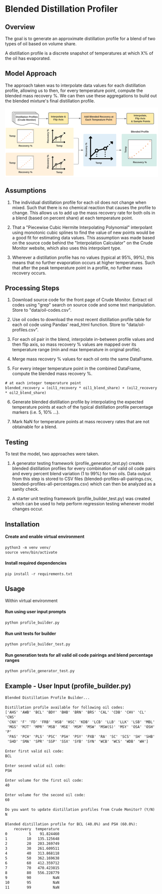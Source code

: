 # Blended Distillation Profiler

## Overview

The goal is to generate an approximate distillation profile for a blend of two types of oil based on volume share.

A distillation profile is a discrete snapshot of temperatures at which X% of the oil has evaporated.

## Model Approach

The approach taken was to interpolate data values for each distillation profile, allowing us to then, for every temperature point, compute the blended mass recovery %. We can then use these aggregations to build out the blended mixture's final distillation profile.

![Model Builder Diagram](diagram.png)

## Assumptions

1. The individual distillation profile for each oil does not change when mixed. Such that there is no chemical reaction that causes the profile to change. This allows us to add up the mass recovery rate for both oils in a blend (based on percent share) at each temperature point.

2. That a "Piecewise Cubic Hermite Interpolating Polynomial" interpolant using monotonic cubic splines to find the value of new points would be a good fit for estimating data values. This assumption was made based on the source code behind the "Interpolation Calculator" on the Crude Monitor website, which also uses this interpolant type.

3. Wherever a distillation profile has no values (typical at 95%, 99%), this means that no further evaporation occurs at higher temperatures. Such that after the peak temperature point in a profile, no further mass recovery occurs.

## Processing Steps

1. Download source code for the front page of Crude Monitor. Extract oil codes using "grep" search on source code and some text manipulation. Store to "data/oil-codes.csv".

2. Use oil codes to download the most recent distillation profile table for each oil code using Pandas' read_html function. Store to "data/oil-profiles.csv".

3. For each oil pair in the blend, interpolate in-between profile values and then flip axis, so mass recovery % values are mapped over its temperature range (min and max temperature in original profile).

4. Merge mass recovery % values for each oil onto the same DataFrame.

5. For every integer temperature point in the combined DataFrame, compute the blended mass recovery %.

```
# at each integer temperature point
blended_recovery = (oil1_recovery * oil1_blend_share) + (oil2_recovery * oil2_blend_share)
```

6. Generate blended distillation profile by interpolating the expected temperature points at each of the typical distillation profile percentage markers (i.e. 5, 10% ...).

7. Mark NaN for temperature points at mass recovery rates that are not obtainable for a blend.

## Testing

To test the model, two approaches were taken.

1. A generator testing framework (profile_generator_test.py) creates blended distillation profiles for every combination of valid oil code pairs and every percent blend variation (1 to 99%) for two oils. Data output from this step is stored to CSV files (blended-profiles-all-pairings.csv, blended-profiles-all-percentages.csv) which can then be analyzed as a sanity check.

2. A starter unit testing framework (profile_builder_test.py) was created which can be used to help perform regression testing whenever model changes occur.

## Installation

#### Create and enable virtual environment

```
python3 -m venv venv/
source venv/bin/activate
```

#### Install required dependencies

```
pip install -r requirements.txt
```

## Usage

Within virtual environment

#### Run using user input prompts

```
python profile_builder.py
```

#### Run unit tests for builder

```
python profile_builder_test.py
```

#### Run generation tests for all valid oil code pairings and blend percentage ranges

```
python profile_generator_test.py
```

## Example - User Input (profile_builder.py)

```
Blended Distillation Profile Builder...

Distillation profile available for following oil codes:
['AHS' 'AWB' 'BCL' 'BDY' 'BHB' 'BRN' 'BRS' 'CAL' 'CDB' 'CHV' 'CL' 'CNS'
 'CNX' 'F' 'FD' 'FRB' 'HSB' 'HSC' 'KDB' 'LCB' 'LLB' 'LLK' 'LSB' 'MBL'
 'MGS' 'MJT' 'MPR' 'MSB' 'MSE' 'MSM' 'MSW' 'MSW(S)' 'MSY' 'OSA' 'OSH' 'P'
 'PAS' 'PCH' 'PLS' 'PSC' 'PSH' 'PSY' 'PXB' 'RA' 'SC' 'SCS' 'SH' 'SHB'
 'SHD' 'SMA' 'SPR' 'SSP' 'SSX' 'SYB' 'SYN' 'WCB' 'WCS' 'WDB' 'WH']

Enter first valid oil code:
BCL

Enter second valid oil code:
PSH

Enter volume for the first oil code:
40

Enter volume for the second oil code:
60

Do you want to update distillation profiles from Crude Monitor? (Y/N)
N

Blended distillation profile for BCL (40.0%) and PSH (60.0%):
    recovery  temperature
0          5    91.824460
1         10   135.125648
2         20   203.269749
3         30   261.609511
4         40   313.868118
5         50   362.169638
6         60   412.359712
7         70   470.423815
8         80   556.228779
9         90          NaN
10        95          NaN
11        99          NaN
```
